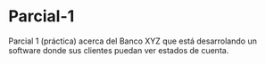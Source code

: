 # Parcial-1
Parcial 1 (práctica) acerca del Banco XYZ que está desarrolando un software donde sus clientes puedan ver estados de cuenta.

